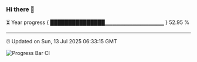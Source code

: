 ### Hi there 👋

⏳ Year progress { ███████████████▁▁▁▁▁▁▁▁▁▁▁▁▁▁▁ } 52.95 %

---

⏰ Updated on Sun, 13 Jul 2025 06:33:15 GMT

![Progress Bar CI](https://github.com/liununu/liununu/workflows/Progress%20Bar%20CI/badge.svg)
